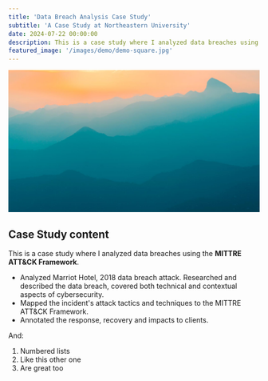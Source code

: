 ```yaml
---
title: 'Data Breach Analysis Case Study'
subtitle: 'A Case Study at Northeastern University'
date: 2024-07-22 00:00:00
description: This is a case study where I analyzed data breaches using the MITTRE ATT&CK Framework.
featured_image: '/images/demo/demo-square.jpg'
---
```


![](/images/demo/demo-landscape.jpg)

## Case Study content

This is a case study where I analyzed data breaches using the **MITTRE ATT&CK Framework**.

* Analyzed Marriot Hotel, 2018 data breach attack. Researched and described the data breach, covered both technical and contextual aspects of cybersecurity. 
* Mapped the incident's attack tactics and techniques to the MITTRE ATT&CK Framework. 
* Annotated the response, recovery and impacts to clients.

And:

1. Numbered lists
2. Like this other one
3. Are great too
